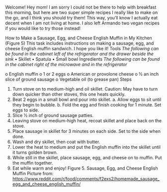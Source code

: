 Welcome! 
Hey mom! I am sorry I could not be there to help with breakfast this morning, but here are two super simple recipes I really like to make on the go, and I think you should try them! This way, you’ll know I actually eat decent when I am not living at home. I also left Armando two vegan recipes if you would like to try those instead! 

How to Make a Sausage, Egg, and Cheese English Muffin in My Kitchen (Figure 5)
This task includes instructions on making a sausage, egg, and cheese English muffin sandwich. I hope you like it! 
Tools 
*The following can be found in the cabinet left of the refrigerator and the drawer beside the sink*
•	Skillet 
•	Spatula
•	Small bowl 
Ingredients 
*The following can be found in the cabinet right of the microwave and in the refrigerator*

o	English muffin
o	1 or 2 eggs 
o	American or provolone cheese 
o	½ an inch slice of ground sausage 
o	Vegetable oil (to grease pan)
Steps 
1.	Turn stove on to medium-high and oil skillet.
Caution: May have to turn down quicker than other stoves, this one heats quickly. 
2.	Beat 2 eggs in a small bowl and pour into skillet.
a.	Allow eggs to sit until they begin to bubble. 
b.	Fold the egg and finish cooking for 1 minute. Set eggs to side. 
3.	Slice ½ inch of ground sausage patties.
4.	Leaving stove on medium-high heat, recoat skillet and place back on the stove.
5.	Place sausage in skillet for 3 minutes on each side. Set to the side when done.
6.	Wash and dry skillet, then coat with butter. 
7.	Lower the heat to medium and put the English muffin into the skillet until it turns golden brown. 
8.	While still in the skillet, place sausage, egg, and cheese on to muffin. Put the muffin together. 
9.	Eat while warm and enjoy! 
Figure 5. Sausage, Egg, and Cheese English Muffin 
Picture from: https://www.reddit.com/r/food/comments/f2exs2/homemade_sausage_egg_and_cheese_english_muffin/

